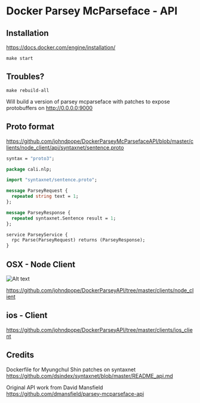 # Docker Parsey McParseface - API

## Installation
https://docs.docker.com/engine/installation/

```
make start
```

## Troubles? 
```
make rebuild-all
```
 
Will build a version of parsey mcparseface with patches to expose protobuffers  on http://0.0.0.0:9000


## Proto format
https://github.com/johndpope/DockerParseyMcParsefaceAPI/blob/master/clients/node_client/api/syntaxnet/sentence.proto

```protobuf
syntax = "proto3";

package cali.nlp;

import "syntaxnet/sentence.proto";

message ParseyRequest {
  repeated string text = 1;
};

message ParseyResponse {
  repeated syntaxnet.Sentence result = 1;
};

service ParseyService {
  rpc Parse(ParseyRequest) returns (ParseyResponse);
}
```



## OSX - Node Client
![Alt text](https://raw.githubusercontent.com/johndpope/DockerParseyAPI/master/images/node_results.png "Node JS client")

https://github.com/johndpope/DockerParseyAPI/tree/master/clients/node_client


## ios - Client
https://github.com/johndpope/DockerParseyAPI/tree/master/clients/ios_client



## Credits
Dockerfile for Myungchul Shin patches on syntaxnet
https://github.com/dsindex/syntaxnet/blob/master/README_api.md

Original API work from David Mansfield
https://github.com/dmansfield/parsey-mcparseface-api
